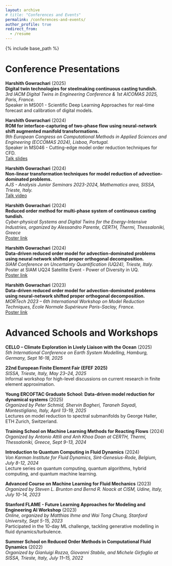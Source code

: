 ```yaml
---
layout: archive
# title: "Conferences and Events"
permalink: /conferences-and-events/
author_profile: true
redirect_from:
  - /resume
---
```

{% include base_path %}

Conference Presentations
======

**Harshith Gowrachari** (2025)  
**Digital twin technologies for steelmaking continuous casting tundish.**  
*3rd IACM Digital Twins in Engineering Conference & 1st AICOMAS 2025, Paris, France.*  
Speaker in MS001 - Scientific Deep Learning Approaches for real-time forecast and calibration of digital models.  

**Harshith Gowrachari** (2024)  
**ROM for interface-capturing of two-phase flow using neural-network shift augmented manifold transformations.**  
*9th European Congress on Computational Methods in Applied Sciences and Engineering (ECCOMAS 2024), Lisboa, Portugal.*  
Speaker in MS046 - Cutting-edge model order reduction techniques for CFD.  
[Talk slides](https://drive.google.com/file/d/18iaUHZm0PSnIZXs5crhxd4eznY31YN65/view?usp=sharing)  

**Harshith Gowrachari** (2024)  
**Non-linear transformation techniques for model reduction of advection-dominated problems.**  
*AJS - Analysis Junior Seminars 2023-2024, Mathematics area, SISSA, Trieste, Italy.*  
[Talk video](https://www.youtube.com/watch?v=ggMeoj8J_5Q)  

**Harshith Gowrachari** (2024)  
**Reduced order method for multi-phase system of continuous casting tundish.**  
*Cyber-physical Systems and Digital Twins for the Energy-Intensive Industries, organized by Alessandro Parente, CERTH, Thermi, Thessaloniki, Greece*  
[Poster link](https://drive.google.com/file/d/1krI66XvC8hQM1socmt-Ipv7RAsW4A7Ph/view?usp=drive_link)  

**Harshith Gowrachari** (2024)  
**Data-driven reduced order model for advection-dominated problems using neural network shifted proper orthogonal decomposition.**  
*SIAM Conference on Uncertainty Quantification (UQ24), Trieste, Italy.*  
Poster at SIAM UQ24 Satellite Event - Power of Diversity in UQ.  
[Poster link](https://people.sissa.it/~grozza/wp-content/uploads/2023/11/Harshith_MORTech_final.pdf)  

**Harshith Gowrachari** (2023)  
**Data-driven reduced order model for advection-dominated problems using neural-network shifted proper orthogonal decomposition.**  
*MORTech 2023 – 6th International Workshop on Model Reduction Techniques, École Normale Supérieure Paris-Saclay, France.*  
[Poster link](https://people.sissa.it/~grozza/wp-content/uploads/2023/11/Harshith_MORTech_final.pdf)  

Advanced Schools and Workshops
======

**CELLO – Climate Exploration in Lively Liaison with the Ocean** (2025)  
_5th International Conference on Earth System Modelling, Hamburg, Germany, Sept 16-18, 2025_  

**22nd European Finite Element Fair (EFEF 2025)**  
_SISSA, Trieste, Italy, May 23–24, 2025_  
Informal workshop for high-level discussions on current research in finite element approximation.  

**Young ERCOFTAC Graduate School: Data-driven model reduction for dynamical systems** (2025)  
_Organized by Peter Schmid, Shervin Bagheri, Taraneh Sayadi, Montestigliano, Italy, April 13-19, 2025_  
Lectures on model reduction to spectral submanifolds by George Haller, ETH Zurich, Switzerland.  

**Training School on Machine Learning Methods for Reacting Flows** (2024)  
_Organized by Antonio Attili and Anh Khoa Doan at CERTH, Thermi, Thessaloniki, Greece, Sept 9-13, 2024_  

**Introduction to Quantum Computing in Fluid Dynamics** (2024)  
_Von Karman Institute for Fluid Dynamics, Sint-Genesius-Rode, Belgium, July 8-12, 2024_  
Lecture series on quantum computing, quantum algorithms, hybrid computing, and quantum machine learning.  

**Advanced Course on Machine Learning for Fluid Mechanics** (2023)  
_Organized by Steven L. Brunton and Bernd R. Noack at CISM, Udine, Italy, July 10-14, 2023_  

**Stanford FLAME - Future Learning Approaches for Modeling and Engineering AI Workshop** (2023)  
_Online, organized by Matthias Ihme and Wai Tong Chung, Stanford University, Sept 5-15, 2023_  
Participated in the 10-day ML challenge, tackling generative modelling in fluid dynamics/turbulence.

**Summer School on Reduced Order Methods in Computational Fluid Dynamics** (2022)  
_Organized by Gianluigi Rozza, Giovanni Stabile, and Michele Girfoglio at SISSA, Trieste, Italy, July 11–15, 2022_
